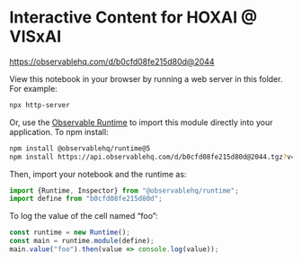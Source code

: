 # Interactive Content for HOXAI @ VISxAI

https://observablehq.com/d/b0cfd08fe215d80d@2044

View this notebook in your browser by running a web server in this folder. For
example:

~~~sh
npx http-server
~~~

Or, use the [Observable Runtime](https://github.com/observablehq/runtime) to
import this module directly into your application. To npm install:

~~~sh
npm install @observablehq/runtime@5
npm install https://api.observablehq.com/d/b0cfd08fe215d80d@2044.tgz?v=3
~~~

Then, import your notebook and the runtime as:

~~~js
import {Runtime, Inspector} from "@observablehq/runtime";
import define from "b0cfd08fe215d80d";
~~~

To log the value of the cell named “foo”:

~~~js
const runtime = new Runtime();
const main = runtime.module(define);
main.value("foo").then(value => console.log(value));
~~~
